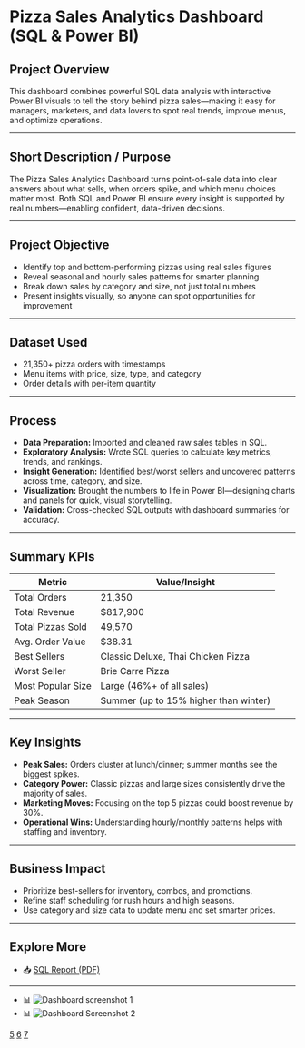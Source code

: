 
# Pizza Sales Analytics Dashboard (SQL & Power BI)

## Project Overview

This dashboard combines powerful SQL data analysis with interactive Power BI visuals to tell the story behind pizza sales—making it easy for managers, marketers, and data lovers to spot real trends, improve menus, and optimize operations.

***

## Short Description / Purpose

The Pizza Sales Analytics Dashboard turns point-of-sale data into clear answers about what sells, when orders spike, and which menu choices matter most. Both SQL and Power BI ensure every insight is supported by real numbers—enabling confident, data-driven decisions.

***

## Project Objective

- Identify top and bottom-performing pizzas using real sales figures
- Reveal seasonal and hourly sales patterns for smarter planning
- Break down sales by category and size, not just total numbers
- Present insights visually, so anyone can spot opportunities for improvement

***

## Dataset Used

- 21,350+ pizza orders with timestamps
- Menu items with price, size, type, and category
- Order details with per-item quantity

***

## Process

- **Data Preparation:** Imported and cleaned raw sales tables in SQL.
- **Exploratory Analysis:** Wrote SQL queries to calculate key metrics, trends, and rankings.
- **Insight Generation:** Identified best/worst sellers and uncovered patterns across time, category, and size.
- **Visualization:** Brought the numbers to life in Power BI—designing charts and panels for quick, visual storytelling.
- **Validation:** Cross-checked SQL outputs with dashboard summaries for accuracy.

***

## Summary KPIs

| Metric               | Value/Insight                              |
|----------------------|--------------------------------------------|
| Total Orders         | 21,350                                     |
| Total Revenue        | $817,900                                   |
| Total Pizzas Sold    | 49,570                                     |
| Avg. Order Value     | $38.31                                     |
| Best Sellers         | Classic Deluxe, Thai Chicken Pizza         |
| Worst Seller         | Brie Carre Pizza                           |
| Most Popular Size    | Large (46%+ of all sales)                  |
| Peak Season          | Summer (up to 15% higher than winter)      |

***

## Key Insights

- **Peak Sales:** Orders cluster at lunch/dinner; summer months see the biggest spikes.
- **Category Power:** Classic pizzas and large sizes consistently drive the majority of sales.
- **Marketing Moves:** Focusing on the top 5 pizzas could boost revenue by 30%.
- **Operational Wins:** Understanding hourly/monthly patterns helps with staffing and inventory.

***

## Business Impact

- Prioritize best-sellers for inventory, combos, and promotions.
- Refine staff scheduling for rush hours and high seasons.
- Use category and size data to update menu and set smarter prices.

***

## Explore More

- 📥 [SQL Report (PDF)](https://github.com/akramaftab/Pizzas.Sales.Project.SQL-POWER.BI/blob/main/SQL%20PIZZA%20SALES%20PROJECT.pdf)
***
- 📊 ![Dashboard screenshot 1](https://github.com/user-attachments/assets/00e87fac-08e0-420f-8fd4-567e792e10d5)
- 📊 ![Dashboard Screenshot 2](https://github.com/user-attachments/assets/4a032205-2266-42f6-931d-87766a523923)


[5](https://learn.microsoft.com/en-us/power-bi/connect-data/service-gateway-sql-tutorial)
[6](https://www.questpond.com/project-based-power-bi-training-step-by-step/tid9)
[7](https://chartexpo.com/blog/power-bi-project-end-to-end)
